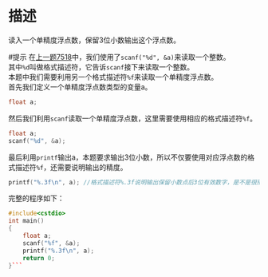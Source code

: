 # 描述
读入一个单精度浮点数，保留3位小数输出这个浮点数。

#提示
在[上一题7518](http://noi.openjudge.cn/ch0101/7518/)中，我们使用了`scanf("%d", &a)`来读取一个整数。  
其中`%d`叫做格式描述符，它告诉`scanf`接下来读取一个整数。  
本题中我们需要利用另一个格式描述符`%f`来读取一个单精度浮点数。  
首先我们定义一个单精度浮点数类型的变量a。
```cpp
float a;
```
然后我们利用`scanf`读取一个单精度浮点数，这里需要使用相应的格式描述符`%f`。
```cpp
float a;
scanf("%d", &a);
```
最后利用`printf`输出a，本题要求输出3位小数，所以不仅要使用对应浮点数的格式描述符`%f`，还需要说明输出的精度。  
```cpp
printf("%.3f\n", a); //格式描述符%.3f说明输出保留小数点后3位有效数字，是不是很形象？
```
完整的程序如下：
```cpp
#include<cstdio>
int main()
{
    float a;
    scanf("%f", &a);
    printf("%.3f\n", a);
    return 0;
}```
